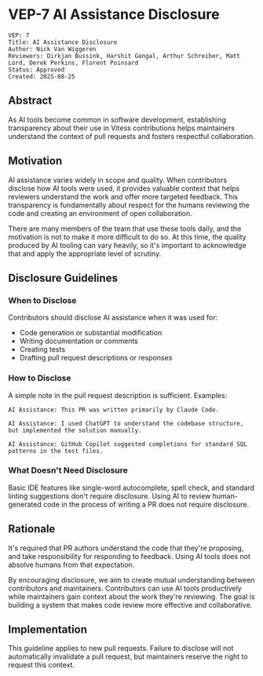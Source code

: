 # VEP-7 AI Assistance Disclosure

```
VEP: 7
Title: AI Assistance Disclosure
Author: Nick Van Wiggeren
Reviewers: Dirkjan Bussink, Harshit Gangal, Arthur Schreiber, Matt Lord, Derek Perkins, Florent Poinsard
Status: Approved
Created: 2025-08-25
```

## Abstract

As AI tools become common in software development, establishing transparency about their use in Vitess contributions helps maintainers understand the context of pull requests and fosters respectful collaboration.

## Motivation

AI assistance varies widely in scope and quality. When contributors disclose how AI tools were used, it provides valuable context that helps reviewers understand the work and offer more targeted feedback. This transparency is fundamentally about respect for the humans reviewing the code and creating an environment of open collaboration.

There are many members of the team that use these tools daily, and the motivation is not to make it more difficult to do so. At this time, the quality produced by AI tooling can vary heavily, so it's important to acknowledge that and apply the appropriate level of scrutiny.

## Disclosure Guidelines

### When to Disclose

Contributors should disclose AI assistance when it was used for:

- Code generation or substantial modification
- Writing documentation or comments
- Creating tests
- Drafting pull request descriptions or responses

### How to Disclose

A simple note in the pull request description is sufficient. Examples:

```
AI Assistance: This PR was written primarily by Claude Code.
```

```
AI Assistance: I used ChatGPT to understand the codebase structure, but implemented the solution manually.
```

```
AI Assistance: GitHub Copilot suggested completions for standard SQL patterns in the test files.
```

### What Doesn't Need Disclosure

Basic IDE features like single-word autocomplete, spell check, and standard linting suggestions don't require disclosure. Using AI to review human-generated code in the process of writing a PR does not require disclosure.

## Rationale

It's required that PR authors understand the code that they're proposing, and take responsibility for responding to feedback. Using AI tools does not absolve humans from that expectation.

By encouraging disclosure, we aim to create mutual understanding between contributors and maintainers. Contributors can use AI tools productively while maintainers gain context about the work they're reviewing. The goal is building a system that makes code review more effective and collaborative.

## Implementation

This guideline applies to new pull requests. Failure to disclose will not automatically invalidate a pull request, but maintainers reserve the right to request this context.
